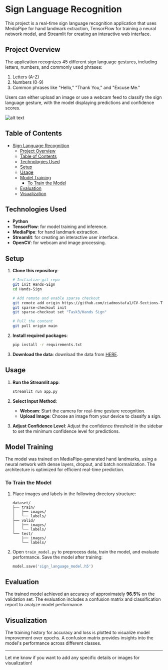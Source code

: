 # Sign Language Recognition

This project is a real-time sign language recognition application that uses MediaPipe for hand landmark extraction, TensorFlow for training a neural network model, and Streamlit for creating an interactive web interface.

## Project Overview

The application recognizes 45 different sign language gestures, including letters, numbers, and commonly used phrases:
1. Letters (A-Z)
2. Numbers (0-9)
3. Common phrases like "Hello," "Thank You," and "Excuse Me."

Users can either upload an image or use a webcam feed to classify the sign language gesture, with the model displaying predictions and confidence scores.

![alt text](demo_split-1.gif)

## Table of Contents

- [Sign Language Recognition](#sign-language-recognition)
  - [Project Overview](#project-overview)
  - [Table of Contents](#table-of-contents)
  - [Technologies Used](#technologies-used)
  - [Setup](#setup)
  - [Usage](#usage)
  - [Model Training](#model-training)
    - [To Train the Model](#to-train-the-model)
  - [Evaluation](#evaluation)
  - [Visualization](#visualization)

## Technologies Used

- **Python**
- **TensorFlow**: for model training and inference.
- **MediaPipe**: for hand landmark extraction.
- **Streamlit**: for creating an interactive user interface.
- **OpenCV**: for webcam and image processing.

## Setup

1. **Clone this repository**:
   ```bash
   # Initialize git repo
   git init Hands-Sign
   cd Hands-Sign

   # Add remote and enable sparse checkout
   git remote add origin https://github.com/ziadmostafa1/CV-Sections-Tasks.git
   git sparse-checkout init
   git sparse-checkout set "Task3/Hands Sign"

   # Pull the content
   git pull origin main
   ```

2. **Install required packages**:
   ```bash
   pip install -r requirements.txt
   ```

3. **Download the data**:
   download the data from [HERE](https://universe.roboflow.com/vishaal-w63ex/signs-n3pju-zgvif).

## Usage

1. **Run the Streamlit app**:
   ```bash
   streamlit run app.py
   ```

2. **Select Input Method**:
   - **Webcam**: Start the camera for real-time gesture recognition.
   - **Upload Image**: Choose an image from your device to classify a sign.

3. **Adjust Confidence Level**:
   Adjust the confidence threshold in the sidebar to set the minimum confidence level for predictions.

## Model Training

The model was trained on MediaPipe-generated hand landmarks, using a neural network with dense layers, dropout, and batch normalization. The architecture is optimized for efficient real-time prediction.

### To Train the Model

1. Place images and labels in the following directory structure:
   ```
   dataset/
   ├── train/
   │   ├── images/
   │   └── labels/
   ├── valid/
   │   ├── images/
   │   └── labels/
   └── test/
       ├── images/
       └── labels/
   ```

2. Open `train_model.py` to preprocess data, train the model, and evaluate performance. Save the model after training:
   ```python
   model.save('sign_language_model.h5')
   ```

## Evaluation

The trained model achieved an accuracy of approximately **96.5%** on the validation set. The evaluation includes a confusion matrix and classification report to analyze model performance.

## Visualization

The training history for accuracy and loss is plotted to visualize model improvement over epochs. A confusion matrix provides insights into the model's performance across different classes.

---

Let me know if you want to add any specific details or images for visualization!
